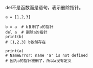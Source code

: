 
del不是函数而是语句，表示删除指针。

```
a = [1,2,3]

b = a  # b复制了a的指针
del a  # 删除a的指针
print(b)
# [1,2,3] b依然存在

print(a)
# NameError: name 'a' is not defined
# 因为a的指针被删了，所以a没有定义
```